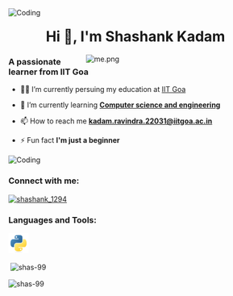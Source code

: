 <img align="right" alt="Coding" width="1000" src="https://cdn.neowin.com/news/images/uploaded/2021/04/1619644762_github-desktop_story.jpg">
<h1 align="center">Hi 👋, I'm Shashank Kadam</h1>
<img src="https://lh3.googleusercontent.com/pw/AJFCJaV9cp0a3IOptVHCtlz80bVXYU7iQ_2KVNwyax2739B7c4joJz9c6J651Fxo-N2e-Kzr5T7ri3SMiVCe6Ge4O42hcPyywODdHgwhqgLCtUWPhcLMSnVWsFBwNcL4XPAGfdSklF08Syox7jQvXh4alAvYYw=w666-h889-s-no?authuser=3" align="right" width="350" alt="me.png" >

<h3 align="left">A passionate learner from IIT Goa</h3>


- 👨‍🎓 I’m currently persuing my education at [IIT Goa](https://www.google.com/url?sa=t&rct=j&q=&esrc=s&source=web&cd=&cad=rja&uact=8&ved=2ahUKEwjzrc-G0r_-AhW7XmwGHaDMBroQFnoECAoQAQ&url=https%3A%2F%2Fen.wikipedia.org%2Fwiki%2FIIT_Goa&usg=AOvVaw1o_Rwr_ufA7OzRbFxTCAP0)

- 🌱 I’m currently learning [**Computer science and engineering**](https://en.wikipedia.org/wiki/Computer_engineering)

- 📫 How to reach me **kadam.ravindra.22031@iitgoa.ac.in**

- ⚡ Fun fact **I'm just a beginner**
<img align="center" alt="Coding" src="https://thumbs.gfycat.com/RaggedComposedEastsiberianlaika-max-1mb.gif" width="200" >

<h3 align="left">Connect with me:</h3>
<p align="left">
<a href="https://instagram.com/shashank_1294" target="blank"><img align="center" src="https://raw.githubusercontent.com/rahuldkjain/github-profile-readme-generator/master/src/images/icons/Social/instagram.svg" alt="shashank_1294" height="30" width="40" /></a>
</p>

<h3 align="left">Languages and Tools:</h3>
<p align="left"> <a href="https://www.python.org" target="_blank" rel="noreferrer"> <img src="https://raw.githubusercontent.com/devicons/devicon/master/icons/python/python-original.svg" alt="python" width="40" height="40"/> </a> </p>

<p>&nbsp;<img align="center" src="https://github-readme-stats.vercel.app/api?username=shas-99&show_icons=true&locale=en" alt="shas-99" /></p>

<p><img align="center" src="https://github-readme-streak-stats.herokuapp.com/?user=shas-99&" alt="shas-99" /></p>

